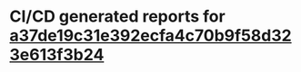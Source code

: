 # CI/CD generated reports for [a37de19c31e392ecfa4c70b9f58d323e613f3b24](https://github.com/hydephp/develop/commit/a37de19c31e392ecfa4c70b9f58d323e613f3b24)
